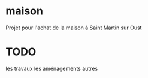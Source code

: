 # maison
Projet pour l'achat de la maison à Saint Martin sur Oust
# TODO
les travaux
les aménagements
autres

